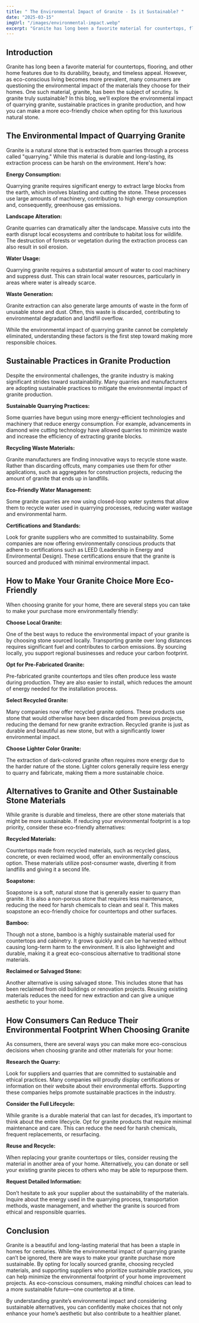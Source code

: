 ```yaml
---
title: " The Environmental Impact of Granite - Is it Sustainable? "
date: "2025-03-15"
imgUrl: "/images/environmental-impact.webp"
excerpt: "Granite has long been a favorite material for countertops, flooring, and other home features due to its durability, beauty, and timeless appeal."
---
```



## Introduction

Granite has long been a favorite material for countertops, flooring, and other home features due to its durability, beauty, and timeless appeal. However, as eco-conscious living becomes more prevalent, many consumers are questioning the environmental impact of the materials they choose for their homes. One such material, granite, has been the subject of scrutiny. Is granite truly sustainable? In this blog, we’ll explore the environmental impact of quarrying granite, sustainable practices in granite production, and how you can make a more eco-friendly choice when opting for this luxurious natural stone.

## The Environmental Impact of Quarrying Granite

Granite is a natural stone that is extracted from quarries through a process called "quarrying." While this material is durable and long-lasting, its extraction process can be harsh on the environment. Here's how:

**Energy Consumption:**

Quarrying granite requires significant energy to extract large blocks from the earth, which involves blasting and cutting the stone. These processes use large amounts of machinery, contributing to high energy consumption and, consequently, greenhouse gas emissions.

**Landscape Alteration:**

Granite quarries can dramatically alter the landscape. Massive cuts into the earth disrupt local ecosystems and contribute to habitat loss for wildlife. The destruction of forests or vegetation during the extraction process can also result in soil erosion.

**Water Usage:**

Quarrying granite requires a substantial amount of water to cool machinery and suppress dust. This can strain local water resources, particularly in areas where water is already scarce.

**Waste Generation:**

Granite extraction can also generate large amounts of waste in the form of unusable stone and dust. Often, this waste is discarded, contributing to environmental degradation and landfill overflow.

While the environmental impact of quarrying granite cannot be completely eliminated, understanding these factors is the first step toward making more responsible choices.

## Sustainable Practices in Granite Production

Despite the environmental challenges, the granite industry is making significant strides toward sustainability. Many quarries and manufacturers are adopting sustainable practices to mitigate the environmental impact of granite production.

**Sustainable Quarrying Practices:**

Some quarries have begun using more energy-efficient technologies and machinery that reduce energy consumption. For example, advancements in diamond wire cutting technology have allowed quarries to minimize waste and increase the efficiency of extracting granite blocks.

**Recycling Waste Materials:**

Granite manufacturers are finding innovative ways to recycle stone waste. Rather than discarding offcuts, many companies use them for other applications, such as aggregates for construction projects, reducing the amount of granite that ends up in landfills.

**Eco-Friendly Water Management:**

Some granite quarries are now using closed-loop water systems that allow them to recycle water used in quarrying processes, reducing water wastage and environmental harm.

**Certifications and Standards:**

Look for granite suppliers who are committed to sustainability. Some companies are now offering environmentally conscious products that adhere to certifications such as LEED (Leadership in Energy and Environmental Design). These certifications ensure that the granite is sourced and produced with minimal environmental impact.

## How to Make Your Granite Choice More Eco-Friendly

When choosing granite for your home, there are several steps you can take to make your purchase more environmentally friendly:

**Choose Local Granite:**

One of the best ways to reduce the environmental impact of your granite is by choosing stone sourced locally. Transporting granite over long distances requires significant fuel and contributes to carbon emissions. By sourcing locally, you support regional businesses and reduce your carbon footprint.

**Opt for Pre-Fabricated Granite:**

Pre-fabricated granite countertops and tiles often produce less waste during production. They are also easier to install, which reduces the amount of energy needed for the installation process.

**Select Recycled Granite:**

Many companies now offer recycled granite options. These products use stone that would otherwise have been discarded from previous projects, reducing the demand for new granite extraction. Recycled granite is just as durable and beautiful as new stone, but with a significantly lower environmental impact.

**Choose Lighter Color Granite:**

The extraction of dark-colored granite often requires more energy due to the harder nature of the stone. Lighter colors generally require less energy to quarry and fabricate, making them a more sustainable choice.

## Alternatives to Granite and Other Sustainable Stone Materials

While granite is durable and timeless, there are other stone materials that might be more sustainable. If reducing your environmental footprint is a top priority, consider these eco-friendly alternatives:

**Recycled Materials:**

Countertops made from recycled materials, such as recycled glass, concrete, or even reclaimed wood, offer an environmentally conscious option. These materials utilize post-consumer waste, diverting it from landfills and giving it a second life.

**Soapstone:**

Soapstone is a soft, natural stone that is generally easier to quarry than granite. It is also a non-porous stone that requires less maintenance, reducing the need for harsh chemicals to clean and seal it. This makes soapstone an eco-friendly choice for countertops and other surfaces.

**Bamboo:**

Though not a stone, bamboo is a highly sustainable material used for countertops and cabinetry. It grows quickly and can be harvested without causing long-term harm to the environment. It is also lightweight and durable, making it a great eco-conscious alternative to traditional stone materials.

**Reclaimed or Salvaged Stone:**

Another alternative is using salvaged stone. This includes stone that has been reclaimed from old buildings or renovation projects. Reusing existing materials reduces the need for new extraction and can give a unique aesthetic to your home.

## How Consumers Can Reduce Their Environmental Footprint When Choosing Granite

As consumers, there are several ways you can make more eco-conscious decisions when choosing granite and other materials for your home:

**Research the Quarry:**

Look for suppliers and quarries that are committed to sustainable and ethical practices. Many companies will proudly display certifications or information on their website about their environmental efforts. Supporting these companies helps promote sustainable practices in the industry.

**Consider the Full Lifecycle:**

While granite is a durable material that can last for decades, it’s important to think about the entire lifecycle. Opt for granite products that require minimal maintenance and care. This can reduce the need for harsh chemicals, frequent replacements, or resurfacing.

**Reuse and Recycle:**

When replacing your granite countertops or tiles, consider reusing the material in another area of your home. Alternatively, you can donate or sell your existing granite pieces to others who may be able to repurpose them.

**Request Detailed Information:**

Don’t hesitate to ask your supplier about the sustainability of the materials. Inquire about the energy used in the quarrying process, transportation methods, waste management, and whether the granite is sourced from ethical and responsible quarries.

## Conclusion

Granite is a beautiful and long-lasting material that has been a staple in homes for centuries. While the environmental impact of quarrying granite can’t be ignored, there are ways to make your granite purchase more sustainable. By opting for locally sourced granite, choosing recycled materials, and supporting suppliers who prioritize sustainable practices, you can help minimize the environmental footprint of your home improvement projects. As eco-conscious consumers, making mindful choices can lead to a more sustainable future—one countertop at a time.

By understanding granite’s environmental impact and considering sustainable alternatives, you can confidently make choices that not only enhance your home’s aesthetic but also contribute to a healthier planet.